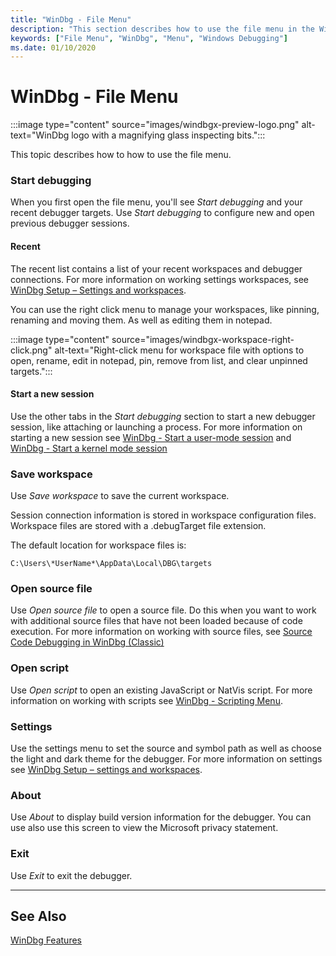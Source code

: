 ```yaml
---
title: "WinDbg - File Menu"
description: "This section describes how to use the file menu in the WinDbg debugger."
keywords: ["File Menu", "WinDbg", "Menu", "Windows Debugging"]
ms.date: 01/10/2020
---
```


# WinDbg - File Menu

:::image type="content" source="images/windbgx-preview-logo.png" alt-text="WinDbg logo with a magnifying glass inspecting bits.":::

This topic describes how to how to use the file menu.

### Start debugging

When you first open the file menu, you'll see *Start debugging* and your recent debugger targets. Use *Start debugging* to configure new and open previous debugger sessions.

#### Recent

The recent list contains a list of your recent workspaces and debugger connections. For more information on working settings workspaces, see [WinDbg Setup – Settings and workspaces](windbg-setup-preview.md).

You can use the right click menu to manage your workspaces, like pinning, renaming and moving them. As well as editing them in notepad.

:::image type="content" source="images/windbgx-workspace-right-click.png" alt-text="Right-click menu for workspace file with options to open, rename, edit in notepad, pin, remove from list, and clear unpinned targets.":::

#### Start a new session

Use the other tabs in the *Start debugging* section to start a new debugger session, like attaching or launching a process. For more information on starting a new session see [WinDbg - Start a user-mode session](windbg-user-mode-preview.md)
and [WinDbg - Start a kernel mode session](windbg-kernel-mode-preview.md)

### Save workspace

Use *Save workspace* to save the current workspace.

Session connection information is stored in workspace configuration files. Workspace files are stored with a .debugTarget file extension.

The default location for workspace files is:

```console
C:\Users\*UserName*\AppData\Local\DBG\targets
```

### Open source file

Use *Open source file* to open a source file. Do this when you want to work with additional source files that have not been loaded because of code execution. For more information on working with source files, see [Source Code Debugging in WinDbg (Classic)](../debugger/source-window.md)

### Open script

Use *Open script* to open an existing JavaScript or NatVis script. For more information on working with scripts see [WinDbg - Scripting Menu](windbg-scripting-preview.md).

### Settings

Use the settings menu to set the source and symbol path as well as choose the light and dark theme for the debugger. For more information on settings see [WinDbg Setup – settings and workspaces](windbg-setup-preview.md).

### About

Use *About* to display build version information for the debugger. You can use also use this screen to view the Microsoft privacy statement.

### Exit

Use *Exit* to exit the debugger.

---

## See Also

[WinDbg Features](../debugger/debugging-using-windbg-preview.md)

